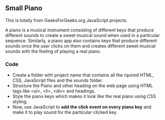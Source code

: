 ## Small Piano

This is totally from GeeksForGeeks.org JavaScript projects.
<br />

A piano is a musical instrument consisting of different keys that produce different sounds to create a sweet musical sound when used in a particular sequence. Similarly, a piano app also contains keys that produce different sounds once the user clicks on them and creates different sweet musical sounds with the feeling of playing a real piano.
<br />

### Code

- Create a folder with project name that contains all the rquired HTML, CSS, JavaScript files and the sounds folder.
- Structure the Piano and other heading on the web page using HTML tags like \<ul\>, \<li\>, \<div\> and headings.
- Style the piano keys which makes it look like the real piano using CSS styling.
- Now, use JavaScript to **add the click event on every piano key** and make it to play sound for the particular clicked key.
